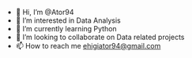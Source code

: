 - 👋 Hi, I’m @Ator94
- 👀 I’m interested in Data Analysis
- 🌱 I’m currently learning Python
- 💞️ I’m looking to collaborate on Data related projects
- 📫 How to reach me ehigiator94@gmail.com

<!---
Ator94/Ator94 is a ✨ special ✨ repository because its `README.md` (this file) appears on your GitHub profile.
You can click the Preview link to take a look at your changes.
--->
